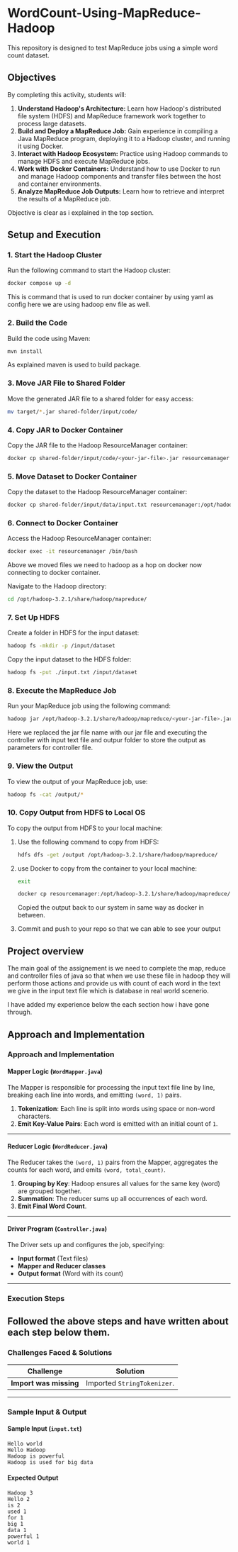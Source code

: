 
# WordCount-Using-MapReduce-Hadoop

This repository is designed to test MapReduce jobs using a simple word count dataset.


## Objectives

By completing this activity, students will:

1. **Understand Hadoop's Architecture:** Learn how Hadoop's distributed file system (HDFS) and MapReduce framework work together to process large datasets.
2. **Build and Deploy a MapReduce Job:** Gain experience in compiling a Java MapReduce program, deploying it to a Hadoop cluster, and running it using Docker.
3. **Interact with Hadoop Ecosystem:** Practice using Hadoop commands to manage HDFS and execute MapReduce jobs.
4. **Work with Docker Containers:** Understand how to use Docker to run and manage Hadoop components and transfer files between the host and container environments.
5. **Analyze MapReduce Job Outputs:** Learn how to retrieve and interpret the results of a MapReduce job.

Objective is clear as i explained in the top section.

## Setup and Execution

### 1. **Start the Hadoop Cluster**

Run the following command to start the Hadoop cluster:

```bash
docker compose up -d
```
This is command that is used to run docker container by using yaml as config here we are using hadoop env file as well.

### 2. **Build the Code**

Build the code using Maven:

```bash
mvn install
```
As explained maven is used to build package.

### 3. **Move JAR File to Shared Folder**

Move the generated JAR file to a shared folder for easy access:

```bash
mv target/*.jar shared-folder/input/code/
```

### 4. **Copy JAR to Docker Container**

Copy the JAR file to the Hadoop ResourceManager container:

```bash
docker cp shared-folder/input/code/<your-jar-file>.jar resourcemanager:/opt/hadoop-3.2.1/share/hadoop/mapreduce/
```

### 5. **Move Dataset to Docker Container**

Copy the dataset to the Hadoop ResourceManager container:

```bash
docker cp shared-folder/input/data/input.txt resourcemanager:/opt/hadoop-3.2.1/share/hadoop/mapreduce/
```

### 6. **Connect to Docker Container**

Access the Hadoop ResourceManager container:

```bash
docker exec -it resourcemanager /bin/bash
```
Above we moved files we need to hadoop as a hop on docker now connecting to docker container.

Navigate to the Hadoop directory:

```bash
cd /opt/hadoop-3.2.1/share/hadoop/mapreduce/
```

### 7. **Set Up HDFS**

Create a folder in HDFS for the input dataset:

```bash
hadoop fs -mkdir -p /input/dataset
```

Copy the input dataset to the HDFS folder:

```bash
hadoop fs -put ./input.txt /input/dataset
```

### 8. **Execute the MapReduce Job**

Run your MapReduce job using the following command:

```bash
hadoop jar /opt/hadoop-3.2.1/share/hadoop/mapreduce/<your-jar-file>.jar com.example.controller.Controller /input/dataset/input.txt /output
```
Here we replaced the jar file name with our jar file and executing the controller with input text file and outpur folder to store the output as parameters for controller file.

### 9. **View the Output**

To view the output of your MapReduce job, use:

```bash
hadoop fs -cat /output/*
```

### 10. **Copy Output from HDFS to Local OS**

To copy the output from HDFS to your local machine:

1. Use the following command to copy from HDFS:
    ```bash
    hdfs dfs -get /output /opt/hadoop-3.2.1/share/hadoop/mapreduce/
    ```

2. use Docker to copy from the container to your local machine:
   ```bash
   exit 
   ```
    ```bash
    docker cp resourcemanager:/opt/hadoop-3.2.1/share/hadoop/mapreduce/output/ shared-folder/output/
    ```
    Copied the output back to our system in same way as docker in between.
3. Commit and push to your repo so that we can able to see your output

## Project overview

The main goal of the assignement is we need to complete the map, reduce and controller files of java so that when we use these file in hadoop they will perform those actions and provide us with count of each word in the text we give in the input text file which is database in real world scenerio.

I have added my experience below the each section how i have gone through.

## Approach and Implementation

### **Approach and Implementation**

#### **Mapper Logic (`WordMapper.java`)**
The Mapper is responsible for processing the input text file line by line, breaking each line into words, and emitting `(word, 1)` pairs.

1. **Tokenization**: Each line is split into words using space or non-word characters.
2. **Emit Key-Value Pairs**: Each word is emitted with an initial count of `1`.


---

#### **Reducer Logic (`WordReducer.java`)**
The Reducer takes the `(word, 1)` pairs from the Mapper, aggregates the counts for each word, and emits `(word, total_count)`.

1. **Grouping by Key**: Hadoop ensures all values for the same key (word) are grouped together.
2. **Summation**: The reducer sums up all occurrences of each word.
3. **Emit Final Word Count**.


---

#### **Driver Program (`Controller.java`)**
The Driver sets up and configures the job, specifying:
- **Input format** (Text files)
- **Mapper and Reducer classes**
- **Output format** (Word with its count)


---

### **Execution Steps**

Followed the above steps and have written about each step below them.
---

### **Challenges Faced & Solutions**
| **Challenge** | **Solution** |
|--------------|-------------|
| **Import was missing** | Imported `StringTokenizer`. |


---

### **Sample Input & Output**

#### **Sample Input (`input.txt`)**
```
Hello world
Hello Hadoop
Hadoop is powerful
Hadoop is used for big data
```

#### **Expected Output**
```
Hadoop 3
Hello 2
is 2
used 1
for 1
big 1
data 1
powerful 1
world 1
```

